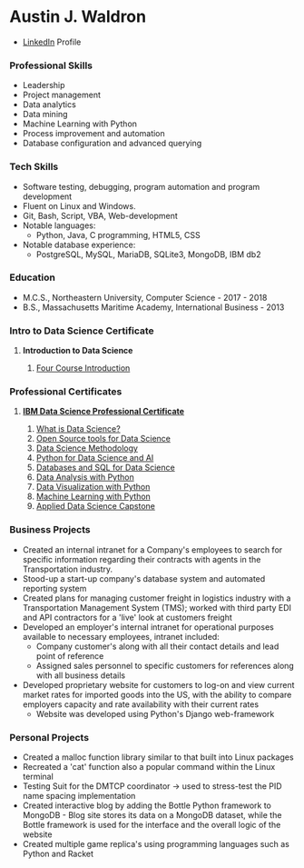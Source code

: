# Austin J. Waldron

* [LinkedIn](https://www.linkedin.com/in/austin-waldron) Profile

### Professional Skills

* Leadership
* Project management
* Data analytics
* Data mining
* Machine Learning with Python
* Process improvement and automation
* Database configuration and advanced querying

### Tech Skills

* Software testing, debugging, program automation and program development
* Fluent on Linux and Windows.
* Git, Bash, Script, VBA, Web-development
* Notable languages:
  * Python, Java, C programming, HTML5, CSS
* Notable database experience:
  * PostgreSQL, MySQL, MariaDB, SQLite3, MongoDB, IBM db2

### Education

* M.C.S., Northeastern University, Computer Science - 2017 - 2018
* B.S., Massachusetts Maritime Academy, International Business - 2013


### Intro to Data Science Certificate

<ol>
<li><strong>Introduction to Data Science</strong></li>
<ol>
 <a href="https://coursera.org/share/be9f41d402cf2ef9907062fa79b5fd00"><li>Four Course Introduction</li></a>
 </ol>
 </ol>

### Professional Certificates

<ol>
<a href="https://coursera.org/share/be50745fcedae63a96f8e5e8be0c9736"><li><strong>IBM Data Science Professional Certificate</strong></li></a>
<ol>
<a href="https://coursera.org/share/2ea8dacaa378353be7dc3f8bf9a32924"><li>What is Data Science?</li></a>
<a href="https://coursera.org/share/a247949aa63c5b66952fac4a5cc0dc8d"><li>Open Source tools for Data Science</li></a>
<a href="https://coursera.org/share/4328f2d827862a82320f28230f18cb31"><li>Data Science Methodology</li></a>
<a href="https://coursera.org/share/03103e21ada4c9c12973543de0ffe96d"><li>Python for Data Science and AI</li></a>
<a href="https://coursera.org/share/a434f333384a9eff01fb1e46d9034664"><li>Databases and SQL for Data Science</li></a>
<a href="https://coursera.org/share/107bffbf13f0daa18e8d68b40fe3d1f5"><li>Data Analysis with Python</li></a>
<a href="https://coursera.org/share/f18a91f8b349e7833eede505887fa315"><li>Data Visualization with Python</li></a>
<a href="https://coursera.org/share/005ce2d6687020ef0c5c053b0c98fbaf"><li>Machine Learning with Python</li></a>
<a href="https://coursera.org/share/7e99490d2280ca4d2c23eeee2dd3ab0d"><li>Applied Data Science Capstone</li></a>
</ol>
</ol>


### Business Projects

* Created an internal intranet for a Company's employees to search for specific information regarding their contracts with agents in the Transportation industry.
* Stood-up a start-up company's database system and automated reporting system
* Created plans for managing customer freight in logistics industry with a Transportation Management System (TMS); worked with third party EDI and API contractors for a 'live' look at customers freight
* Developed an employer's	internal intranet for operational purposes available to necessary employees, intranet included:
  * Company customer's along with all their contact details and lead point of reference
  * Assigned sales personnel to specific customers for references along with all business details
* Developed proprietary website for customers to log-on and view current market rates for imported goods into the US, with the ability to compare employers capacity and rate availability with their current rates
  * Website was developed using Python's Django web-framework

### Personal Projects

* Created a malloc function library similar to that built into Linux packages
* Recreated a 'cat' function also a popular command within the Linux terminal
* Testing Suit for the DMTCP coordinator -> used to stress-test the PID name spacing implementation
* Created interactive blog by adding the Bottle Python framework to MongoDB  - Blog site stores its data on a MongoDB dataset, while the Bottle framework is used for the interface and the overall logic of the website
* Created multiple game replica's using programming languages such as Python and Racket

